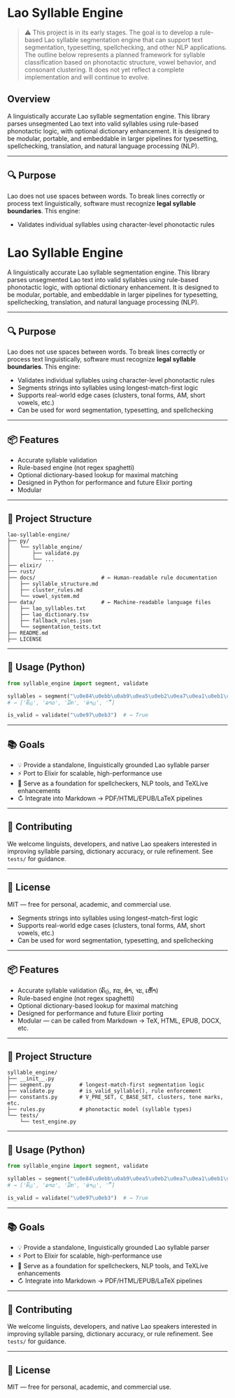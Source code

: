 # Lao Syllable Engine

> ⚠️ This project is in its early stages. The goal is to develop a rule-based Lao syllable segmentation
> engine that can support text segmentation, typesetting, spellchecking, and other NLP applications.
> The outline below represents a planned framework for syllable classification based on phonotactic
> structure, vowel behavior, and consonant clustering. It does not yet reflect a complete implementation
> and will continue to evolve.

## Overview

A linguistically accurate Lao syllable segmentation engine. This library parses unsegmented Lao text into valid syllables using rule-based phonotactic logic, with optional dictionary enhancement. It is designed to be modular, portable, and embeddable in larger pipelines for typesetting, spellchecking, translation, and natural language processing (NLP).

---

## 🔍 Purpose

Lao does not use spaces between words. To break lines correctly or process text linguistically, software must recognize **legal syllable boundaries**. This engine:

* Validates individual syllables using character-level phonotactic rules
# Lao Syllable Engine

A linguistically accurate Lao syllable segmentation engine. This library parses unsegmented Lao text into valid syllables using rule-based phonotactic logic, with optional dictionary enhancement. It is designed to be modular, portable, and embeddable in larger pipelines for typesetting, spellchecking, translation, and natural language processing (NLP).

---

## 🔍 Purpose

Lao does not use spaces between words. To break lines correctly or process text linguistically, software must recognize **legal syllable boundaries**. This engine:

* Validates individual syllables using character-level phonotactic rules
* Segments strings into syllables using longest-match-first logic
* Supports real-world edge cases (clusters, tonal forms, AM, short vowels, etc.)
* Can be used for word segmentation, typesetting, and spellchecking

---

## 📦 Features

* Accurate syllable validation
* Rule-based engine (not regex spaghetti)
* Optional dictionary-based lookup for maximal matching
* Designed in Python for performance and future Elixir porting
* Modular 

---

## 📂 Project Structure

```
lao-syllable-engine/
├── py/
│   └── syllable_engine/
│       ├── validate.py
│       └── ...
├── elixir/
├── rust/
├── docs/                     # ← Human-readable rule documentation
│   ├── syllable_structure.md
│   ├── cluster_rules.md
│   └── vowel_system.md
├── data/                     # ← Machine-readable language files
│   ├── lao_syllables.txt
│   ├── lao_dictionary.tsv
│   ├── fallback_rules.json
│   └── segmentation_tests.txt
├── README.md
├── LICENSE
```

---

## 🚀 Usage (Python)

```python
from syllable_engine import segment, validate

syllables = segment("\u0e84\u0ebb\u0ab9\u0ea5\u0eb2\u0ea7\u0ea1\u0eb1\u0e81\u0ead\u0ec8\u0eb2\u0ab9\u0ebb\u0ec8")
# → ['ຄົહ', 'ລາວ', 'ມັກ', 'ອ່າહ', 'ົ່']

is_valid = validate("\u0e97\u0eb3")  # → True
```

---

## 📚 Goals

* 💡 Provide a standalone, linguistically grounded Lao syllable parser
* ⚡ Port to Elixir for scalable, high-performance use
* 💪 Serve as a foundation for spellcheckers, NLP tools, and TeXLive enhancements
* ↻ Integrate into Markdown → PDF/HTML/EPUB/LaTeX pipelines

---

## 🤝 Contributing

We welcome linguists, developers, and native Lao speakers interested in improving syllable parsing, dictionary accuracy, or rule refinement. See `tests/` for guidance.

---

## 📜 License

MIT — free for personal, academic, and commercial use.
* Segments strings into syllables using longest-match-first logic
* Supports real-world edge cases (clusters, tonal forms, AM, short vowels, etc.)
* Can be used for word segmentation, typesetting, and spellchecking

---

## 📦 Features

* Accurate syllable validation (ຄົહ, ກະ, ທຳ, จະ, ເຫົ້າ)
* Rule-based engine (not regex spaghetti)
* Optional dictionary-based lookup for maximal matching
* Designed for performance and future Elixir porting
* Modular — can be called from Markdown → TeX, HTML, EPUB, DOCX, etc.

---

## 📂 Project Structure

```
syllable_engine/
├── __init__.py
├── segment.py         # longest-match-first segmentation logic
├── validate.py        # is_valid_syllable(), rule enforcement
├── constants.py       # V_PRE_SET, C_BASE_SET, clusters, tone marks, etc.
├── rules.py           # phonotactic model (syllable types)
└── tests/
    └── test_engine.py
```

---

## 🚀 Usage (Python)

```python
from syllable_engine import segment, validate

syllables = segment("\u0e84\u0ebb\u0ab9\u0ea5\u0eb2\u0ea7\u0ea1\u0eb1\u0e81\u0ead\u0ec8\u0eb2\u0ab9\u0ebb\u0ec8")
# → ['ຄົહ', 'ລາວ', 'ມັກ', 'ອ່າહ', 'ົ່']

is_valid = validate("\u0e97\u0eb3")  # → True
```

---

## 📚 Goals

* 💡 Provide a standalone, linguistically grounded Lao syllable parser
* ⚡ Port to Elixir for scalable, high-performance use
* 💪 Serve as a foundation for spellcheckers, NLP tools, and TeXLive enhancements
* ↻ Integrate into Markdown → PDF/HTML/EPUB/LaTeX pipelines

---

## 🤝 Contributing

We welcome linguists, developers, and native Lao speakers interested in improving syllable parsing, dictionary accuracy, or rule refinement. See `tests/` for guidance.

---

## 📜 License

MIT — free for personal, academic, and commercial use.

